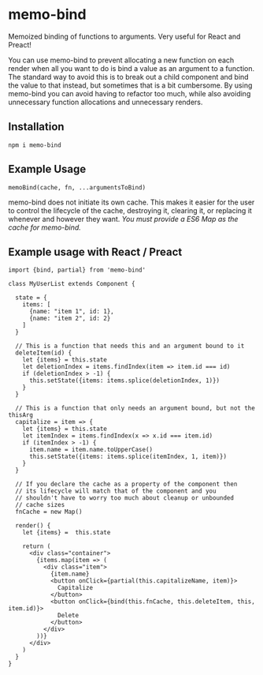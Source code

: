 # memo-bind
Memoized binding of functions to arguments. Very useful for React and Preact!

You can use memo-bind to prevent allocating a new function on each render when all you want to do is bind a value as an argument to a function. The standard way to avoid this is  to break out a child component and bind the value to that instead, but sometimes that is a bit cumbersome. By using memo-bind you can avoid having to refactor too much, while also avoiding unnecessary function allocations and unnecessary renders.

## Installation
`npm i memo-bind`

## Example Usage
`memoBind(cache, fn, ...argumentsToBind)`

memo-bind does not initiate its own cache. This makes it easier for the user to control the lifecycle of the cache, destroying it, clearing it, or replacing it whenever and however they want.
*You must provide a ES6 Map as the cache for memo-bind.*

## Example usage with React / Preact
```
import {bind, partial} from 'memo-bind'

class MyUserList extends Component {

  state = {
    items: [
      {name: "item 1", id: 1},
      {name: "item 2", id: 2}
    ]
  }

  // This is a function that needs this and an argument bound to it
  deleteItem(id) {
    let {items} = this.state
    let deletionIndex = items.findIndex(item => item.id === id)
    if (deletionIndex > -1) {
      this.setState({items: items.splice(deletionIndex, 1)})
    }
  }

  // This is a function that only needs an argument bound, but not the thisArg
  capitalize = item => {
    let {items} = this.state
    let itemIndex = items.findIndex(x => x.id === item.id)
    if (itemIndex > -1) {
      item.name = item.name.toUpperCase()
      this.setState({items: items.splice(itemIndex, 1, item)})
    }
  }

  // If you declare the cache as a property of the component then
  // its lifecycle will match that of the component and you 
  // shouldn't have to worry too much about cleanup or unbounded
  // cache sizes
  fnCache = new Map()

  render() {
    let {items} =  this.state

    return (
      <div class="container">
        {items.map(item => (
          <div class="item">
            {item.name}
            <button onClick={partial(this.capitalizeName, item)}>
              Capitalize
            </button>
            <button onClick={bind(this.fnCache, this.deleteItem, this, item.id)}>
              Delete
            </button>
          </div>
        ))}
      </div>
    )
  }
}
```
